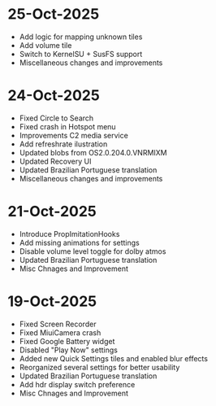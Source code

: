 # 25-Oct-2025
- Add logic for mapping unknown tiles
- Add volume tile
- Switch to KernelSU + SusFS support
- Miscellaneous changes and improvements

# 24-Oct-2025
- Fixed Circle to Search
- Fixed crash in Hotspot menu
- Improvements C2 media service
- Add refreshrate ilustration
- Updated blobs from OS2.0.204.0.VNRMIXM
- Updated Recovery UI
- Updated Brazilian Portuguese translation
- Miscellaneous changes and improvements

# 21-Oct-2025
- Introduce PropImitationHooks
- Add missing animations for settings
- Disable volume level toggle for dolby atmos
- Updated Brazilian Portuguese translation
- Misc Chnages and Improvement

# 19-Oct-2025
- Fixed Screen Recorder
- Fixed MiuiCamera crash
- Fixed Google Battery widget
- Disabled "Play Now" settings
- Added new Quick Settings tiles and enabled blur effects
- Reorganized several settings for better usability
- Updated Brazilian Portuguese translation
- Add hdr display switch preference
- Misc Chnages and Improvement
